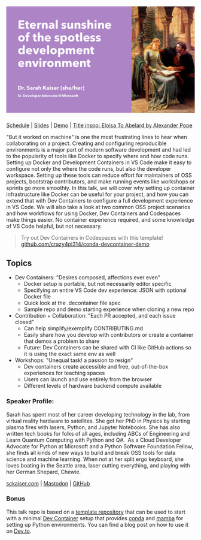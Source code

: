 # ![PyCascades 2023: Eternal sunshine of the spotless development environment](pycascades.png)
[Schedule](https://2023.pycascades.com/program/talks/eternal-sunshine-of-the-spotless-development-environment/) | [Slides](slides.pdf) | [Demo](demo.ipynb) | [Title inspo: Eloisa To Abelard by Alexander Pope](https://gutenberg.org/cache/epub/9413/pg9413-images.html#link2H_4_0051:~:text=Eternal%20sunshine%20of%20the%20spotless%20mind!)

"But it worked on machine" is one the most frustrating lines to hear when collaborating on a project. Creating and configuring reproducible environments is a major part of modern software development and had led to the popularity of tools like Docker to specify where and how code runs. Setting up Docker and Development Containers in VS Code make it easy to configure not only the where the code runs, but also the developer workspace. Setting up these tools can reduce effort for maintainers of OSS projects, bootstrap contributors, and make running events like workshops or sprints go more smoothly.
In this talk, we will cover why setting up container infrastructure like Docker can be useful for your project, and how you can extend that with Dev Containers to configure a full development experience in VS Code. We will also take a look at two common OSS project scenarios and how workflows for using Docker, Dev Containers and Codespaces make things easier. No container experience required, and some knowledge of VS Code helpful, but not necessary.

> Try out Dev Containers in Codespaces with this template! [github.com/crazy4pi314/conda-devcontainer-demo](https://github.com/crazy4pi314/conda-devcontainer-demo)

## Topics

- Dev Containers: "Desires composed, affections ever even"
  - Docker setup is portable, but not necessarily editor specific
  - Specifying an entire VS Code dev experience: JSON with optional Docker file
  - Quick look at the .decontainer file spec
  - Sample repo and demo starting experience when cloning a new repo
- Contribution + Collaboration: "Each PR accepted, and each issue closed"
  - Can help simplify/exemplify CONTRIBUTING.md
  - Easily share how you develop with contributors or create a container that demos a problem to share
  - Future: Dev Containers can be shared with CI like GitHub actions so it is using the exact same env as well
- Workshops: "Unequal task! a passion to resign"
  - Dev containers create accessible and free, out-of-the-box experiences for teaching spaces
  - Users can launch and use entirely from the browser
  - Different levels of hardware backend compute available

### Speaker Profile:

Sarah has spent most of her career developing technology in the lab, from virtual reality hardware to satellites. She got her PhD in Physics by starting plasma fires with lasers, Python, and Jupyter Notebooks. She has also written tech books for folks of all ages, including ABCs of Engineering and Learn Quantum Computing with Python and Q#.  As a Cloud Developer Advocate for Python at Microsoft and a Python Software Foundation Fellow, she finds all kinds of new ways to build and break OSS tools for data science and machine learning. When not at her split ergo keyboard, she loves boating in the Seattle area, laser cutting everything, and playing with her German Shepard, Chewie.

[sckaiser.com](https://sckaiser.com) | [Mastodon](https://mathstodon.xyz/@crazy4pi314) | [GitHub](https://github.com/crazy4pi314)

### Bonus

This talk repo is based on a [template repository](https://github.com/crazy4pi314/conda-devcontainer-demo?WT.mc_id=python-91783-sarahakaiser) that can be used to start with a minimal [Dev Container](https://containers.dev/) setup that provides [conda](https://github.com/conda/conda) and [mamba](https://github.com/mamba-org/mamba) for setting up Python environments.
You can find a blog post on how to use it on [Dev.to](https://dev.to/crazy4pi314/how-to-get-the-best-conda-environment-experience-in-codespaces-4na9?WT.mc_id=python-91783-sarahakaiser).
